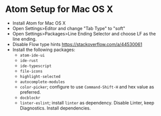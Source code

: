 # Atom Setup for Mac OS X

* Install Atom for Mac OS X
* Open Settings>Editor and change "Tab Type" to "soft"
* Open Settings>Packages>Line Ending Selector and choose LF as the line ending.
* Disable Flow type hints https://stackoverflow.com/a/44530061
* Install the following packages:
  * `atom-ide-ui`
  * `ide-rust`
  * `ide-typescript`
  * `file-icons`
  * `highlight-selected`
  * `autocomplete-modules`
  * `color-picker`; configure to use `Command-Shift-H` and hex value as preferred.
  * `docblockr`
  * `linter-eslint`; install `linter` as dependency. Disable Linter, keep Diagnostics. Install dependencies.
